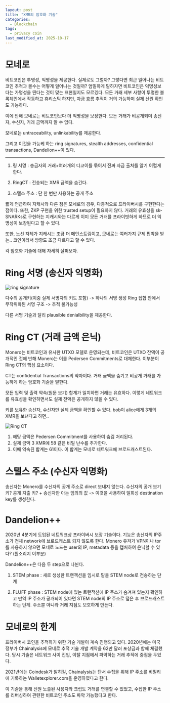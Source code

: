 ```yaml
---
layout: post
title: "XMR의 암호화 기술"
categories:
  - Blockchain
tags:
  - privacy coin
last_modified_at: 2025-10-17
---
```


# 모네로

비트코인은 투명성, 익명성을 제공한다. 실제로도 그럴까? 그렇다면 최근 일어나는 비트코인 추적과 몰수는 어떻게 일어나는 것일까? 엄밀하게 말하자면 비트코인은 익명성보다는 가명성을 띈다는 것이 맞는 표현일지도 모르겠다. 모든 거래 세부 사항이 투명한 블록체인에서 작동하고 휴리스틱 하지만, 자금 흐름 추적이 거의 가능하며 실제 신원 확인도 가능하다. 

이에 반해 모네로는 비트코인보다 더 익명성을 보장한다. 모든 거래가 비공개되며 송신자, 수신자, 거래 금액까지 알 수 없다. 

모네로는 untraceability, unlinkability를 제공한다. 

그리고 이것을 가능케 하는 ring signatures, stealth addresses, confidential transactions, Dandelion++이 있다. 

---

1. 링 서명 
: 송금자의 거래+여러개의 디코이를 묶어서 진짜 자금 출처를 알기 어렵게 한다. 

2. RingCT 
: 전송되는 XMR 금액을 숨긴다. 

3. 스텔스 주소 
: 단 한 번만 사용하는 공개 주소 

짧게 언급하여 지캐시와 다른 점은 모네로의 경우, 다층적으로 프라이버시를 구현한다는 점이다. 또한, ZKP 구현을 위한 trusted setup이 필요하지 않다. 거래의 유효성을 sk-SNARKs로 구현하는 지캐시와는 다르게 이미 모든 거래를 프라이빗하게 하므로 더 익명성이 보장된다고 할 수 있다. 

또한, 노선 자체가 지캐시는 조금 더 메인스트림이고, 모네로는 여러가지 규제 핍박을 받는.. 코인이라서 방향도 조금 다르다고 할 수 있다. 

각 암호화 기술에 대해 자세히 살펴보자. 

# Ring 서명 (송신자 익명화)

![ring signature](../../../assets/images/251018_01.png)

다수의 공개키(이중 실제 서명자의 키도 포함) -> 하나의 서명 생성 
Ring 집합 안에서 무작위화된 서명 구조 -> 추적 불가능성 

다른 서명 기술과 달리 plausible denialbility을 제공한다. 

# Ring CT (거래 금액 은닉)

Monero는 비트코인과 유사한 UTXO 모델로 운영되는데, 비트코인은 UTXO 잔액이 공개적인 것에 반해 Monero는 이를 Pedersen Commitments로 대체한다. 이부분이 Ring CT의 핵심 요소이다. 

CT는 confidential Transactions의 약자이다. 거래 금액을 숨기고 비공개 거래를 가능하게 하는 암호화 기술을 말한다.  

모든 입력 및 출력 약속(원문 보기) 합계가 일치하면 거래는 유효하다. 이렇게 네트워크를 유효성을 확인하면서도 실제 잔액은 공개하지 않을 수 있다. 

키를 보유한 송신자, 수신자만 실제 금액을 확인할 수 있다. bob이 alice에게 3개의 XMR을 보낸다고 하면.. 

![Ring CT](../../../assets/images/251018_02.png)

1. 해당 금액은 Pedersen Commitment를 사용하여 숨김 처리된다. 
2. 실제 금액 3 XMR에 58 같은 비밀 난수를 추가한다. 
3. 이때 약속된 합계는 61이다. 이 합계는 모네로 네트워크에 브로드캐스트된다. 

# 스텔스 주소 (수신자 익명화)

송신자는 Monero를 수신자의 공개 주소로 direct 보내지 않는다. 수신자의 공개 보기 키? 공개 지출 키? + 송신자만 아는 임의의 값 
-> 이것을 사용하여 일회성 destination key를 생성한다.

# Dandelion++ 

2020년 4분기에 도입된 네트워크상 프라이버시 보장 기술이다. 기능은 송신자의 IP주소가 전체 network에 브로드캐스트 되지 않도록 한다. Monero 유저가 VPN이나 tor를 사용하지 않으면 모네로 노드는 user의 IP, metadata 등을 캡처하여 은닉할 수 있다? (뭔소리지 이부분) 

Dandelion++은 다음 두 step으로 나뉜다. 

1. STEM phase 
: 새로 생성한 트랜잭션을 임시로 맡을 STEM node로 전송하는 단계 

2. FLUFF phase 
: STEM node에 있는 트랜잭션에 IP 주소가 숨겨져 있는지 확인하고 만약 IP 주소가 공개되어 있다면 STEM node의 IP 주소로 덮은 후 브로드캐스트하는 단계. 주소뿐 아니라 거래 지점도 모호하게 만든다. 

# 모네로의 한계 

프라이버시 코인을 추적하기 위한 기술 개발이 계속 진행되고 있다. 2020년에는 미국 정부가 Chainalysis에 모네로 추적 기술 개발 계약을 62만 달러 포상금과 함께 체결했다. 당시 기술은 네트워크 사이 진입, 이탈 지점에서 파악하는 거래 추적에 중점을 두었다. 

2021년에는 Coindesk가 밝히길, Chainalysis는 단서 수집을 위해 IP 주소를 비밀리에 기록하는 Walletexplorer.com을 운영하였다고 한다. 

이 기술을 통해 신원 노출된 사용자와 크립토 거래를 연결할 수 있었고, 수집한 IP 주소를 리버싱하여 관련한 비트코인 주소도 파악 가능했다고 한다. 